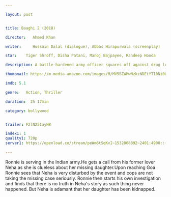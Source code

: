 ```yaml
---

layout: post


title: Baaghi 2 (2018)

director:   Ahmed Khan

writer:     Hussain Dalal (dialogue), Abbas Hirapurwala (screenplay)

star:    Tiger Shroff, Disha Patani, Manoj Bajpayee, Randeep Hooda

description: A battle-hardened army officer squares off against drug lords and Russian henchmen to save his ex-lover's kidnapped daughter in the underbelly of Goa, India.

thumbnail: https://m.media-amazon.com/images/M/MV5BZWMwNzkzNDEtYTI0Ni00NDNiLWIxNDgtYTc0MDcxMzAzYTE2XkEyXkFqcGdeQXVyODE5NzE3OTE@._V1_UY268_CR2,0,182,268_AL__QL50.jpg

imdb: 5.1

genre:   Action, Thriller 

duration:  2h 17min

category: bollywood


trailer: F2lN25IayH8

index1: 1
quality1: 720p
server1: https://openload.co/stream/peWm6tSqKvI~1532068892~2401:4900::~goMq9Xq_

---
```


Ronnie is serving in the Indian army.He gets a call from his former lover Neha as she is clueless about her missing daughter.Upon reaching Goa Ronnie sees that Neha is very disturbed by the event and cops are not taking the missing case seriously. Ronnie then starts his own investigation and finds that there is no truth in Neha's story as such thing never happened. But Neha is adamant that her daughter has been kidnapped.